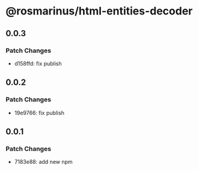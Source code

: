 # @rosmarinus/html-entities-decoder

## 0.0.3

### Patch Changes

- d158ffd: fix publish

## 0.0.2

### Patch Changes

- 19e9766: fix publish

## 0.0.1

### Patch Changes

- 7183e88: add new npm
